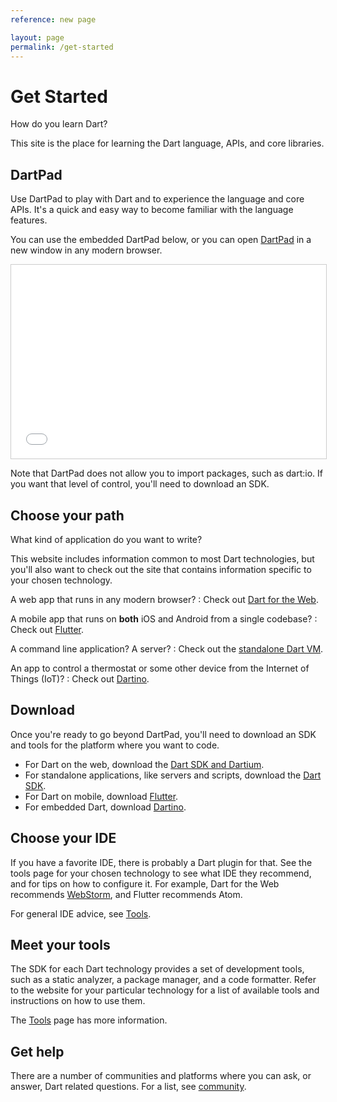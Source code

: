 ```yaml
---
reference: new page

layout: page
permalink: /get-started
---
```


# Get Started

How do you learn Dart?

This site is the place for learning the Dart language,
APIs, and core libraries.

## DartPad

Use DartPad to play with Dart and to
experience the language and core APIs.
It's a quick and easy way to become familiar with the language features.

You can use the embedded DartPad below, or you can open
[DartPad](/tools/dartpad) in a new window in any modern browser.

<iframe
src="{{site.custom.dartpad.embed-dart-prefix}}?horizontalRatio=99&verticalRatio=65"
    width="100%"
    height="310px"
    style="border: 1px solid #ccc;">
</iframe>

Note that DartPad does not allow you to import packages,
such as dart:io. If you want that level of control, you'll need
to download an SDK.

## Choose your path

What kind of application do you want to write?

This website includes information common to most Dart technologies,
but you'll also want to check out the site that contains information
specific to your chosen technology.

A web app that runs in any modern browser?
: Check out [Dart for the Web](https://webdev.dartlang.org).

A mobile app that runs on **both** iOS and Android from a single codebase?
: Check out [Flutter](https://flutter.io/).

A command line application? A server?
: Check out the [standalone Dart VM]({{site.dart_vm}}).

An app to control a thermostat or some other device from the Internet of Things (IoT)?
: Check out [Dartino](https://github.com/dartino).

## Download

Once you're ready to go beyond DartPad, you'll need to download
an SDK and tools for the platform where you want to code.

* For Dart on the web,
  download the [Dart SDK and Dartium]({{site.dart_vm}}/downloads/).
* For standalone applications, like servers and scripts,
  download the [Dart SDK]({{site.dart_vm}}/downloads/).
* For Dart on mobile,
  download [Flutter](https://flutter.io/).
* For embedded Dart,
  download [Dartino](https://github.com/dartino).

## Choose your IDE

If you have a favorite IDE, there is probably a Dart plugin for that.
See the tools page for your chosen technology to see what
IDE they recommend, and for tips on how to configure it.
For example, Dart for the Web recommends
[WebStorm]({{site.dart4web}}/tools/webstorm),
and Flutter recommends Atom.

For general IDE advice, see [Tools](/tools).

## Meet your tools

The SDK for each Dart technology provides a set of development tools,
such as a static analyzer, a package manager, and a code formatter.
Refer to the website for your particular technology for a list of
available tools and instructions on how to use them.

The [Tools](/tools) page has more information.

## Get help

There are a number of communities and platforms where you can ask,
or answer, Dart related questions. For a list, see
[community](/community/).
